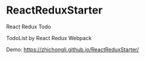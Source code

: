 # ReactReduxStarter
React Redux Todo 

TodoList by React Redux Webpack

Demo: https://zhichongli.github.io/ReactReduxStarter/
